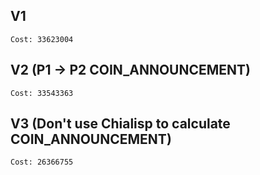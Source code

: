 ## V1
```
Cost: 33623004
```

## V2 (P1 -> P2 COIN_ANNOUNCEMENT)
```
Cost: 33543363
```

## V3 (Don't use Chialisp to calculate COIN_ANNOUNCEMENT)
```
Cost: 26366755
```